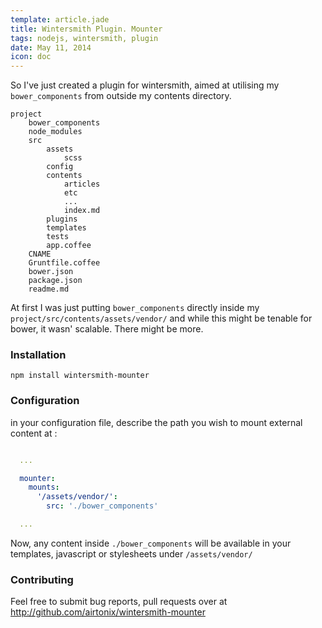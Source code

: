 ```yaml
---
template: article.jade
title: Wintersmith Plugin. Mounter
tags: nodejs, wintersmith, plugin
date: May 11, 2014
icon: doc
---
```


So I've just created a plugin for wintersmith, aimed at utilising my `bower_components` from outside
my contents directory.


```shell
project
	bower_components
	node_modules
	src
		assets
			scss
		config
		contents
			articles
			etc
			...
			index.md
		plugins
		templates
		tests
		app.coffee
	CNAME
	Gruntfile.coffee
	bower.json
	package.json
	readme.md
```

At first I was just putting `bower_components` directly inside my `project/src/contents/assets/vendor/`
and while this might be tenable for bower, it wasn' scalable. There might be more.

### Installation


```
npm install wintersmith-mounter
```

### Configuration

in your configuration file, describe the path you wish to mount external content at : 

```yaml

  ...

  mounter:
    mounts:
      '/assets/vendor/': 
        src: './bower_components'

  ...
```

Now, any content inside `./bower_components` will be available in your templates, 
javascript or stylesheets under `/assets/vendor/`


### Contributing

Feel free to submit bug reports, pull requests over at http://github.com/airtonix/wintersmith-mounter